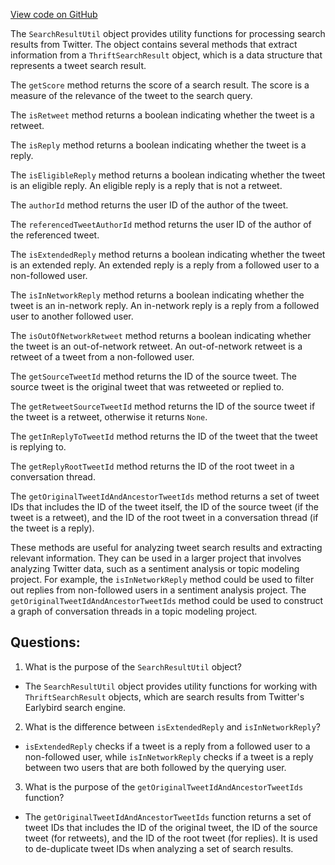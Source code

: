 [View code on GitHub](https://github.com/misbahsy/the-algorithm/timelineranker/server/src/main/scala/com/twitter/timelineranker/util/SearchResultUtil.scala)

The `SearchResultUtil` object provides utility functions for processing search results from Twitter. The object contains several methods that extract information from a `ThriftSearchResult` object, which is a data structure that represents a tweet search result. 

The `getScore` method returns the score of a search result. The score is a measure of the relevance of the tweet to the search query. 

The `isRetweet` method returns a boolean indicating whether the tweet is a retweet. 

The `isReply` method returns a boolean indicating whether the tweet is a reply. 

The `isEligibleReply` method returns a boolean indicating whether the tweet is an eligible reply. An eligible reply is a reply that is not a retweet. 

The `authorId` method returns the user ID of the author of the tweet. 

The `referencedTweetAuthorId` method returns the user ID of the author of the referenced tweet. 

The `isExtendedReply` method returns a boolean indicating whether the tweet is an extended reply. An extended reply is a reply from a followed user to a non-followed user. 

The `isInNetworkReply` method returns a boolean indicating whether the tweet is an in-network reply. An in-network reply is a reply from a followed user to another followed user. 

The `isOutOfNetworkRetweet` method returns a boolean indicating whether the tweet is an out-of-network retweet. An out-of-network retweet is a retweet of a tweet from a non-followed user. 

The `getSourceTweetId` method returns the ID of the source tweet. The source tweet is the original tweet that was retweeted or replied to. 

The `getRetweetSourceTweetId` method returns the ID of the source tweet if the tweet is a retweet, otherwise it returns `None`. 

The `getInReplyToTweetId` method returns the ID of the tweet that the tweet is replying to. 

The `getReplyRootTweetId` method returns the ID of the root tweet in a conversation thread. 

The `getOriginalTweetIdAndAncestorTweetIds` method returns a set of tweet IDs that includes the ID of the tweet itself, the ID of the source tweet (if the tweet is a retweet), and the ID of the root tweet in a conversation thread (if the tweet is a reply). 

These methods are useful for analyzing tweet search results and extracting relevant information. They can be used in a larger project that involves analyzing Twitter data, such as a sentiment analysis or topic modeling project. For example, the `isInNetworkReply` method could be used to filter out replies from non-followed users in a sentiment analysis project. The `getOriginalTweetIdAndAncestorTweetIds` method could be used to construct a graph of conversation threads in a topic modeling project.
## Questions: 
 1. What is the purpose of the `SearchResultUtil` object?
- The `SearchResultUtil` object provides utility functions for working with `ThriftSearchResult` objects, which are search results from Twitter's Earlybird search engine.

2. What is the difference between `isExtendedReply` and `isInNetworkReply`?
- `isExtendedReply` checks if a tweet is a reply from a followed user to a non-followed user, while `isInNetworkReply` checks if a tweet is a reply between two users that are both followed by the querying user.

3. What is the purpose of the `getOriginalTweetIdAndAncestorTweetIds` function?
- The `getOriginalTweetIdAndAncestorTweetIds` function returns a set of tweet IDs that includes the ID of the original tweet, the ID of the source tweet (for retweets), and the ID of the root tweet (for replies). It is used to de-duplicate tweet IDs when analyzing a set of search results.